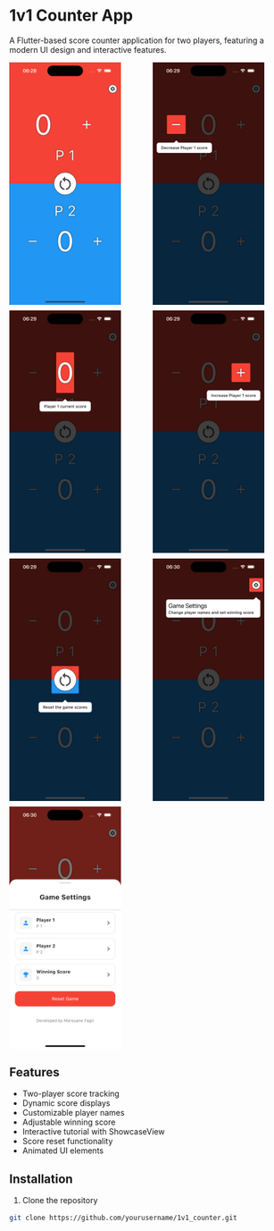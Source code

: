 # 1v1 Counter App

A Flutter-based score counter application for two players, featuring a modern UI design and interactive features.

<div style="display: grid; grid-template-columns: repeat(2, 1fr); gap: 10px;">
    <img src="https://github.com/mfagri/1v1_counter/blob/main/screens/Simulator%20Screenshot%20-%20iPhone%2015%20-%202024-12-13%20at%2006.28.56.png" width="200" alt="Game Screen">
    <img src="https://github.com/mfagri/1v1_counter/blob/main/screens/Simulator%20Screenshot%20-%20iPhone%2015%20-%202024-12-13%20at%2006.29.47.png" width="200" alt="Settings Screen">
      <img src="https://github.com/mfagri/1v1_counter/blob/main/screens/Simulator%20Screenshot%20-%20iPhone%2015%20-%202024-12-13%20at%2006.29.50.png" width="200" alt="Game Screen">
    <img src="https://github.com/mfagri/1v1_counter/blob/main/screens/Simulator%20Screenshot%20-%20iPhone%2015%20-%202024-12-13%20at%2006.29.53.png" width="200" alt="Settings Screen">
  <img src="https://github.com/mfagri/1v1_counter/blob/main/screens/Simulator%20Screenshot%20-%20iPhone%2015%20-%202024-12-13%20at%2006.29.58.png" width="200" alt="Game Screen">
    <img src="https://github.com/mfagri/1v1_counter/blob/main/screens/Simulator%20Screenshot%20-%20iPhone%2015%20-%202024-12-13%20at%2006.30.11.png" width="200" alt="Settings Screen">
  <img src="https://github.com/mfagri/1v1_counter/blob/main/screens/Simulator%20Screenshot%20-%20iPhone%2015%20-%202024-12-13%20at%2006.30.14.png" width="200" alt="Settings Screen">
</div>

## Features

- Two-player score tracking
- Dynamic score displays
- Customizable player names
- Adjustable winning score
- Interactive tutorial with ShowcaseView
- Score reset functionality
- Animated UI elements

## Installation

1. Clone the repository
```bash
git clone https://github.com/yourusername/1v1_counter.git
